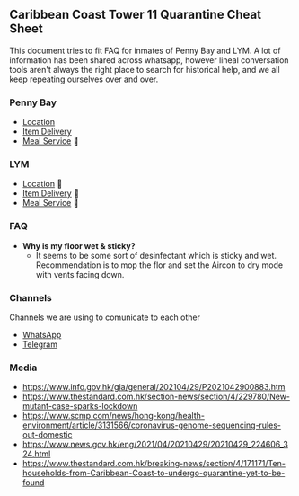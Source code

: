 ## Caribbean Coast Tower 11 Quarantine Cheat Sheet

This document tries to fit FAQ for inmates of Penny Bay and LYM. A lot of information has been shared across whatsapp, however lineal conversation tools aren't always the right place to search for historical help, and we all keep repeating ourselves over and over. 

### Penny Bay 
- [Location](./pb/location.md)
- [Item Delivery](./pb/delivery.md)
- [Meal Service](./pb/meals.md) 🚧

### LYM

- [Location](./lym/location.md) 🚧
- [Item Delivery](./lym/delivery.md) 🚧
- [Meal Service](./lym/meals.md) 🚧


### FAQ

- **Why is my floor wet & sticky?**
  - It seems to be some sort of desinfectant which is sticky and wet. Recommendation is to mop the flor and set the Aircon to dry mode with vents facing down. 

### Channels
Channels we are using to comunicate to each other

- [WhatsApp](https://chat.whatsapp.com/FiJApkrruOj8v3H80HZjKt?fbclid=IwAR3ylpKY-mNhGnpX2czfcRDbpkCm0V3psNZS4lMn47Onp5_FgjVji2eGspc)
- [Telegram](https://t.me/joinchat/-RErA3x43EdkNGNl)

### Media

- https://www.info.gov.hk/gia/general/202104/29/P2021042900883.htm
- https://www.thestandard.com.hk/section-news/section/4/229780/New-mutant-case-sparks-lockdown
- https://www.scmp.com/news/hong-kong/health-environment/article/3131566/coronavirus-genome-sequencing-rules-out-domestic
- https://www.news.gov.hk/eng/2021/04/20210429/20210429_224606_324.html
- https://www.thestandard.com.hk/breaking-news/section/4/171171/Ten-households-from-Caribbean-Coast-to-undergo-quarantine-yet-to-be-found
